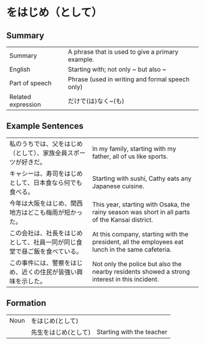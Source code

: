 # をはじめ（として）

## Summary

<table><tr>   <td>Summary</td>   <td>A phrase that is used to give a primary example.</td></tr><tr>   <td>English</td>   <td>Starting with; not only ~ but also ~</td></tr><tr>   <td>Part of speech</td>   <td>Phrase (used in writing and formal speech only)</td></tr><tr>   <td>Related expression</td>   <td>だけで(は)なく~(も)</td></tr></table>

## Example Sentences

<table><tr>   <td>私のうちでは、父をはじめ（として）、家族全員スポーツが好きだ。</td>   <td>In my family, starting with my father, all of us like sports.</td></tr><tr>   <td>キャシーは、寿司をはじめとして、日本食なら何でも食べる。</td>   <td>Starting with sushi, Cathy eats any Japanese cuisine.</td></tr><tr>   <td>今年は大阪をはじめ、関西地方はどこも梅雨が短かった。</td>   <td>This year, starting with Osaka, the rainy season was short in all parts of the Kansai district.</td></tr><tr>   <td>この会社は、社長をはじめとして、社員一同が同じ食堂で昼ご飯を食べている。</td>   <td>At this company, starting with the president, all the employees eat lunch in the same cafeteria.</td></tr><tr>   <td>この事件には、警察をはじめ、近くの住民が皆強い興味を示した。</td>   <td>Not only the police but also the nearby residents showed a strong interest in this incident.</td></tr></table>

## Formation

<table class="table"><tbody><tr class="tr head"><td class="td"><span class="bold">Noun</span></td><td class="td"><span class="concept">をはじめ</span><span>(</span><span class="concept">として</span><span>)</span> </td><td class="td"></td></tr><tr class="tr"><td class="td"></td><td class="td"><span>先生</span><span class="concept">をはじめ</span><span>(</span><span class="concept">として</span><span>)</span> </td><td class="td"><span>Starting with the teacher</span></td></tr></tbody></table>

